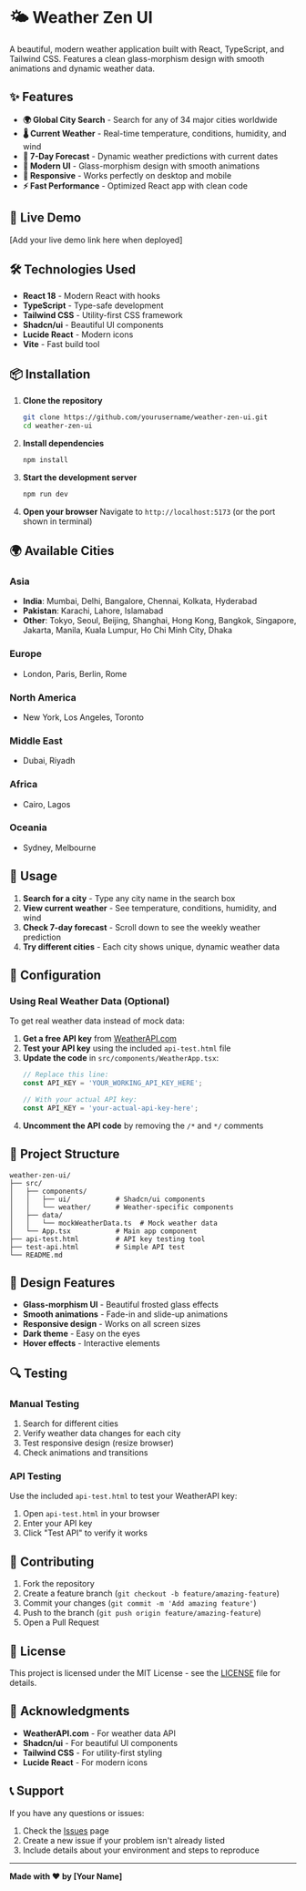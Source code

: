 # 🌤️ Weather Zen UI

A beautiful, modern weather application built with React, TypeScript, and Tailwind CSS. Features a clean glass-morphism design with smooth animations and dynamic weather data.

## ✨ Features

- **🌍 Global City Search** - Search for any of 34 major cities worldwide
- **🌡️ Current Weather** - Real-time temperature, conditions, humidity, and wind
- **📅 7-Day Forecast** - Dynamic weather predictions with current dates
- **🎨 Modern UI** - Glass-morphism design with smooth animations
- **📱 Responsive** - Works perfectly on desktop and mobile
- **⚡ Fast Performance** - Optimized React app with clean code

## 🚀 Live Demo

[Add your live demo link here when deployed]

## 🛠️ Technologies Used

- **React 18** - Modern React with hooks
- **TypeScript** - Type-safe development
- **Tailwind CSS** - Utility-first CSS framework
- **Shadcn/ui** - Beautiful UI components
- **Lucide React** - Modern icons
- **Vite** - Fast build tool

## 📦 Installation

1. **Clone the repository**
   ```bash
   git clone https://github.com/yourusername/weather-zen-ui.git
   cd weather-zen-ui
   ```

2. **Install dependencies**
   ```bash
   npm install
   ```

3. **Start the development server**
   ```bash
   npm run dev
   ```

4. **Open your browser**
   Navigate to `http://localhost:5173` (or the port shown in terminal)

## 🌍 Available Cities

### Asia
- **India**: Mumbai, Delhi, Bangalore, Chennai, Kolkata, Hyderabad
- **Pakistan**: Karachi, Lahore, Islamabad
- **Other**: Tokyo, Seoul, Beijing, Shanghai, Hong Kong, Bangkok, Singapore, Jakarta, Manila, Kuala Lumpur, Ho Chi Minh City, Dhaka

### Europe
- London, Paris, Berlin, Rome

### North America
- New York, Los Angeles, Toronto

### Middle East
- Dubai, Riyadh

### Africa
- Cairo, Lagos

### Oceania
- Sydney, Melbourne

## 🎯 Usage

1. **Search for a city** - Type any city name in the search box
2. **View current weather** - See temperature, conditions, humidity, and wind
3. **Check 7-day forecast** - Scroll down to see the weekly weather prediction
4. **Try different cities** - Each city shows unique, dynamic weather data

## 🔧 Configuration

### Using Real Weather Data (Optional)

To get real weather data instead of mock data:

1. **Get a free API key** from [WeatherAPI.com](https://www.weatherapi.com/)
2. **Test your API key** using the included `api-test.html` file
3. **Update the code** in `src/components/WeatherApp.tsx`:
   ```typescript
   // Replace this line:
   const API_KEY = 'YOUR_WORKING_API_KEY_HERE';
   
   // With your actual API key:
   const API_KEY = 'your-actual-api-key-here';
   ```
4. **Uncomment the API code** by removing the `/*` and `*/` comments

## 📁 Project Structure

```
weather-zen-ui/
├── src/
│   ├── components/
│   │   ├── ui/           # Shadcn/ui components
│   │   └── weather/      # Weather-specific components
│   ├── data/
│   │   └── mockWeatherData.ts  # Mock weather data
│   └── App.tsx           # Main app component
├── api-test.html         # API key testing tool
├── test-api.html         # Simple API test
└── README.md
```

## 🎨 Design Features

- **Glass-morphism UI** - Beautiful frosted glass effects
- **Smooth animations** - Fade-in and slide-up animations
- **Responsive design** - Works on all screen sizes
- **Dark theme** - Easy on the eyes
- **Hover effects** - Interactive elements

## 🔍 Testing

### Manual Testing
1. Search for different cities
2. Verify weather data changes for each city
3. Test responsive design (resize browser)
4. Check animations and transitions

### API Testing
Use the included `api-test.html` to test your WeatherAPI key:
1. Open `api-test.html` in your browser
2. Enter your API key
3. Click "Test API" to verify it works

## 🤝 Contributing

1. Fork the repository
2. Create a feature branch (`git checkout -b feature/amazing-feature`)
3. Commit your changes (`git commit -m 'Add amazing feature'`)
4. Push to the branch (`git push origin feature/amazing-feature`)
5. Open a Pull Request

## 📝 License

This project is licensed under the MIT License - see the [LICENSE](LICENSE) file for details.

## 🙏 Acknowledgments

- **WeatherAPI.com** - For weather data API
- **Shadcn/ui** - For beautiful UI components
- **Tailwind CSS** - For utility-first styling
- **Lucide React** - For modern icons

## 📞 Support

If you have any questions or issues:
1. Check the [Issues](https://github.com/yourusername/weather-zen-ui/issues) page
2. Create a new issue if your problem isn't already listed
3. Include details about your environment and steps to reproduce

---

**Made with ❤️ by [Your Name]**
